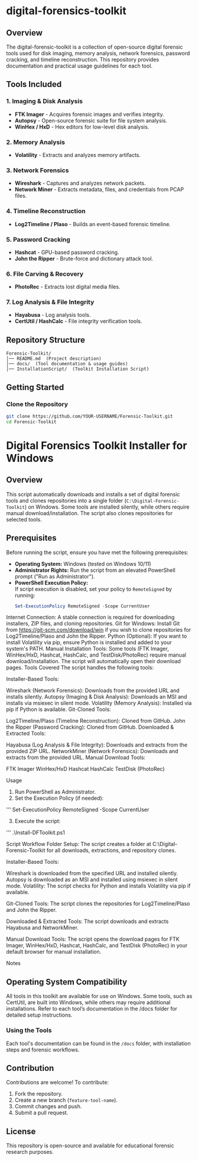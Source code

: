 # digital-forensics-toolkit

## Overview
The digital-forensic-toolkit is a collection of open-source digital forensic tools used for disk imaging, memory analysis, network forensics, password cracking, and timeline reconstruction. This repository provides documentation and practical usage guidelines for each tool.

## Tools Included

### **1. Imaging & Disk Analysis**
- **FTK Imager** - Acquires forensic images and verifies integrity.
- **Autopsy** - Open-source forensic suite for file system analysis.
- **WinHex / HxD** - Hex editors for low-level disk analysis.

### **2. Memory Analysis**
- **Volatility** - Extracts and analyzes memory artifacts.

### **3. Network Forensics**
- **Wireshark** - Captures and analyzes network packets.
- **Network Miner** - Extracts metadata, files, and credentials from PCAP files.

### **4. Timeline Reconstruction**
- **Log2Timeline / Plaso** - Builds an event-based forensic timeline.

### **5. Password Cracking**
- **Hashcat** - GPU-based password cracking.
- **John the Ripper** - Brute-force and dictionary attack tool.

### **6. File Carving & Recovery**
- **PhotoRec** - Extracts lost digital media files.

### **7. Log Analysis & File Integrity**
- **Hayabusa** - Log analysis tools.
- **CertUtil / HashCalc** - File integrity verification tools.

## Repository Structure
```
Forensic-Toolkit/
│── README.md  (Project description)
│── docs/  (Tool documentation & usage guides)
│── InstallationScript/  (Toolkit Installation Script)

```

## Getting Started
### **Clone the Repository**
```sh
git clone https://github.com/YOUR-USERNAME/Forensic-Toolkit.git
cd Forensic-Toolkit
```
# Digital Forensics Toolkit Installer for Windows

## Overview

This script automatically downloads and installs a set of digital forensic tools and clones repositories into a single folder (`C:\Digital-Forensic-Toolkit`) on Windows. Some tools are installed silently, while others require manual download/installation. The script also clones repositories for selected tools.

## Prerequisites

Before running the script, ensure you have met the following prerequisites:

- **Operating System:** Windows (tested on Windows 10/11)
- **Administrator Rights:** Run the script from an elevated PowerShell prompt ("Run as Administrator").
- **PowerShell Execution Policy:**  
  If script execution is disabled, set your policy to `RemoteSigned` by running:
  ```powershell
  Set-ExecutionPolicy RemoteSigned -Scope CurrentUser
Internet Connection: A stable connection is required for downloading installers, ZIP files, and cloning repositories.
Git for Windows:
Install Git from https://git-scm.com/download/win if you wish to clone repositories for Log2Timeline/Plaso and John the Ripper.
Python (Optional):
If you want to install Volatility via pip, ensure Python is installed and added to your system's PATH.
Manual Installation Tools:
Some tools (FTK Imager, WinHex/HxD, Hashcat, HashCalc, and TestDisk/PhotoRec) require manual download/installation. The script will automatically open their download pages.
Tools Covered
The script handles the following tools:

Installer-Based Tools:

Wireshark (Network Forensics):
Downloads from the provided URL and installs silently.
Autopsy (Imaging & Disk Analysis):
Downloads an MSI and installs via msiexec in silent mode.
Volatility (Memory Analysis):
Installed via pip if Python is available.
Git-Cloned Tools:

Log2Timeline/Plaso (Timeline Reconstruction):
Cloned from GitHub.
John the Ripper (Password Cracking):
Cloned from GitHub.
Downloaded & Extracted Tools:

Hayabusa (Log Analysis & File Integrity):
Downloads and extracts from the provided ZIP URL.
NetworkMiner (Network Forensics):
Downloads and extracts from the provided URL.
Manual Download Tools:

FTK Imager
WinHex/HxD
Hashcat
HashCalc
TestDisk (PhotoRec)

Usage
1. Run PowerShell as Administrator.
2. Set the Execution Policy (if needed):

''' Set-ExecutionPolicy RemoteSigned -Scope CurrentUser

3. Execute the script:

''' .\Install-DFToolkit.ps1

Script Workflow
Folder Setup:
The script creates a folder at C:\Digital-Forensic-Toolkit for all downloads, extractions, and repository clones.

Installer-Based Tools:

Wireshark is downloaded from the specified URL and installed silently.
Autopsy is downloaded as an MSI and installed using msiexec in silent mode.
Volatility:
The script checks for Python and installs Volatility via pip if available.

Git-Cloned Tools:
The script clones the repositories for Log2Timeline/Plaso and John the Ripper.

Downloaded & Extracted Tools:
The script downloads and extracts Hayabusa and NetworkMiner.

Manual Download Tools:
The script opens the download pages for FTK Imager, WinHex/HxD, Hashcat, HashCalc, and TestDisk (PhotoRec) in your default browser for manual installation.

Notes
## Operating System Compatibility
All tools in this toolkit are available for use on Windows. Some tools, such as CertUtil, are built into Windows, while others may require additional installations. Refer to each tool’s documentation in the /docs folder for detailed setup instructions.

### **Using the Tools**
Each tool's documentation can be found in the `/docs` folder, with installation steps and forensic workflows.

## Contribution
Contributions are welcome! To contribute:
1. Fork the repository.
2. Create a new branch (`feature-tool-name`).
3. Commit changes and push.
4. Submit a pull request.

## License
This repository is open-source and available for educational forensic research purposes.
